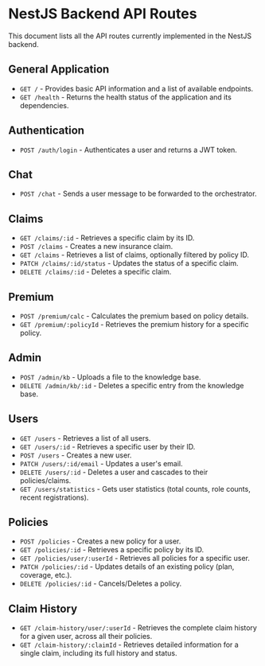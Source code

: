 # NestJS Backend API Routes

This document lists all the API routes currently implemented in the NestJS backend.

## General Application

- `GET /` - Provides basic API information and a list of available endpoints.
- `GET /health` - Returns the health status of the application and its dependencies.

## Authentication

- `POST /auth/login` - Authenticates a user and returns a JWT token.

## Chat

- `POST /chat` - Sends a user message to be forwarded to the orchestrator.

## Claims

- `GET /claims/:id` - Retrieves a specific claim by its ID.
- `POST /claims` - Creates a new insurance claim.
- `GET /claims` - Retrieves a list of claims, optionally filtered by policy ID.
- `PATCH /claims/:id/status` - Updates the status of a specific claim.
- `DELETE /claims/:id` - Deletes a specific claim.

## Premium

- `POST /premium/calc` - Calculates the premium based on policy details.
- `GET /premium/:policyId` - Retrieves the premium history for a specific policy.

## Admin

- `POST /admin/kb` - Uploads a file to the knowledge base.
- `DELETE /admin/kb/:id` - Deletes a specific entry from the knowledge base.

## Users

- `GET /users` - Retrieves a list of all users.
- `GET /users/:id` - Retrieves a specific user by their ID.
- `POST /users` - Creates a new user.
- `PATCH /users/:id/email` - Updates a user's email.
- `DELETE /users/:id` - Deletes a user and cascades to their policies/claims.
- `GET /users/statistics` - Gets user statistics (total counts, role counts, recent registrations).

## Policies

- `POST /policies` - Creates a new policy for a user.
- `GET /policies/:id` - Retrieves a specific policy by its ID.
- `GET /policies/user/:userId` - Retrieves all policies for a specific user.
- `PATCH /policies/:id` - Updates details of an existing policy (plan, coverage, etc.).
- `DELETE /policies/:id` - Cancels/Deletes a policy.

## Claim History

- `GET /claim-history/user/:userId` - Retrieves the complete claim history for a given user, across all their policies.
- `GET /claim-history/:claimId` - Retrieves detailed information for a single claim, including its full history and status.
